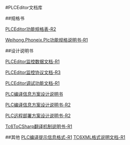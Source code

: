 ﻿#PLCEditor文档库

##规格书

[PLCEditor功能规格表-R2](docs/PLC/Resource/PLCEditor功能规格表-R2.xls)

[Weihong.Phoneix.Plc功能规格说明书-R1](docs/PLC/Resource/Weihong.Phoneix.Plc功能规格说明书-R1.xls)

##设计说明书

[PLCEditor监控数据文档-R1](docs/PLC/Resource/PLCEditor监控数据文档-R1.doc)

[PLCEditor监控协议文档-R3](docs/PLC/Resource/PLCEditor监控协议文档-R3.doc)

[PLCEditor调试功能文档-R1](docs/PLC/Resource/PLCEditor调试功能文档-R1.doc)

[PLC编译信息方案设计说明书](docs/PLC/Resource/PLC编译信息方案设计说明书.doc)

[PLC编译信息方案设计说明书-R2](docs/PLC/Resource/PLC编译信息方案设计说明书-R2.doc)

[PLC远程部署方案设计说明书-R2](docs/PLC/Resource/PLC远程部署方案设计说明书-R2.doc)

[Tc6ToCSharp翻译机制说明书-R1](docs/PLC/Resource/Tc6ToCSharp翻译机制说明书-R1.doc)

##其他
[PLC编译提示信息格式-R1](docs/PLC/Resource/PLC编译提示信息格式-R1.doc)
[TC6XML格式说明文档-R1](docs/PLC/Resource/TC6XML格式说明文档-R1.doc)


